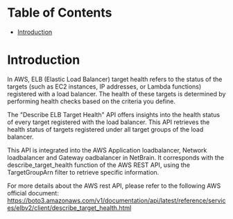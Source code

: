 # Table of Contents
- [Introduction](#introduction)


# Introduction <a name="introduction"></a>
In AWS, ELB (Elastic Load Balancer) target health refers to the status of the targets (such as EC2 instances, IP addresses, or Lambda functions) registered with a load balancer. The health of these targets is determined by performing health checks based on the criteria you define.



The "Describe ELB Target Health" API offers insights into the health status of every target registered with the load balancer. This API retrieves the health status of targets registered under all target groups of the load balancer.

This API is integrated into the AWS Application loadbalancer, Network loadbalancer and Gateway oadbalancer in NetBrain. It corresponds with the describe_target_health function of the AWS REST API, using the TargetGroupArn filter to retrieve specific information.



For more details about the AWS rest API, please refer to the following AWS official document: https://boto3.amazonaws.com/v1/documentation/api/latest/reference/services/elbv2/client/describe_target_health.html